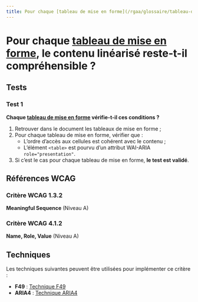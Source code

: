 ```yaml
---
title: Pour chaque [tableau de mise en forme](/rgaa/glossaire/tableau-de-mise-en-forme), le contenu linéarisé reste-t-il compréhensible ?
---
```


# Pour chaque [tableau de mise en forme](/rgaa/glossaire/tableau-de-mise-en-forme), le contenu linéarisé reste-t-il compréhensible ?



## Tests

### Test 1

**Chaque [tableau de mise en forme](/rgaa/glossaire/tableau-de-mise-en-forme) vérifie-t-il ces conditions ?**

1. Retrouver dans le document les tableaux de mise en forme ;
2. Pour chaque tableau de mise en forme, vérifier que :
   - L’ordre d’accès aux cellules est cohérent avec le contenu ;
   - L’élément `<table>` est pourvu d’un attribut WAI-ARIA `role="presentation"`.
3. Si c’est le cas pour chaque tableau de mise en forme, **le test est validé**.



## Références WCAG

### Critère WCAG 1.3.2

**Meaningful Sequence** (Niveau A)

### Critère WCAG 4.1.2

**Name, Role, Value** (Niveau A)



## Techniques

Les techniques suivantes peuvent être utilisées pour implémenter ce critère :

- **F49** : [Technique F49](https://www.w3.org/WAI/WCAG21/Techniques/html/F49)
- **ARIA4** : [Technique ARIA4](https://www.w3.org/WAI/WCAG21/Techniques/html/ARIA4)
